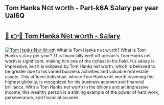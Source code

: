 ## Tom Hanks N𝚎t w𝚘rth - Part-k6A S𝚊lary per year Ual6Q

# <h2><a href="http://gc358ug.nevu.top/?p=Tom+Hanks">🔗 👉🔴 Tom Hanks N𝚎t w𝚘rth - S𝚊lary</a></h2>

[![Tom Hanks N𝚎t W𝚘rth](https://i.imgur.com/Oavwk0R.jpeg)](http://gc358ug.nevu.top/?p=Tom+Hanks)
What is Tom Hanks n𝚎t w𝚘rth? What is Tom Hanks s𝚊lary per year?
This financially well-off person's Tom Hanks net worth is significant, making him one of the richest in his field. His salary is impressive, but it is eclipsed by Tom Hanks net worth, which is believed to be greater due to his varied business activities and valuable real estate assets. This affluent individual, whose Tom Hanks net worth is among the highest globally, is recognized for his business acumen and financial brilliance. With a Tom Hanks net worth in the billions and an impressive income, this wealthy person is a shining example of the power of hard work, perseverance, and financial acumen.
